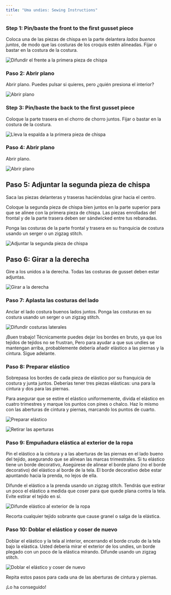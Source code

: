 ```yaml
---
title: "Uma undies: Sewing Instructions"
---
```


### Step 1: Pin/baste the front to the first gusset piece

Coloca una de las piezas de chispa en la parte delantera _lados buenos juntos_, de modo que las costuras de los croquis estén alineadas. Fijar o bastar en la costura de la costura.

![Difundir el frente a la primera pieza de chispa](step01.png)

### Paso 2: Abrir plano

Abrir plano. Puedes pulsar si quieres, pero ¿quién presiona el interior?

![Abrir plano](step02.png)

### Step 3: Pin/baste the back to the first gusset piece

Coloque la parte trasera en el chorro de chorro juntos. Fijar o bastar en la costura de la costura.

![Lleva la espalda a la primera pieza de chispa](step03.png)

### Paso 4: Abrir plano

Abrir plano.

![Abrir plano](step04.png)

## Paso 5: Adjuntar la segunda pieza de chispa

Saca las piezas delanteras y traseras haciéndolas girar hacia el centro.

Coloque la segunda pieza de chispa bien juntos en la parte superior para que se alinee con la primera pieza de chispa. Las piezas enrolladas del frontal y de la parte trasera deben ser sándwicked entre tus rebanadas.

Ponga las costuras de la parte frontal y trasera en su franquicia de costura usando un serger o un zigzag stitch.

![Adjuntar la segunda pieza de chispa](step05.png)

## Paso 6: Girar a la derecha

Gire a los unidos a la derecha. Todas las costuras de gusset deben estar adjuntas.

![Girar a la derecha](step06.png)

### Paso 7: Aplasta las costuras del lado

Anclar el lado costura buenos lados juntos. Ponga las costuras en su costura usando un serger o un zigzag stitch.

![Difundir costuras laterales](step07.png)

<Note>

¡Buen trabajo! Técnicamente puedes dejar los bordes en bruto, ya que los tejidos de tejidos no se frustran, Pero para ayudar a que sus undies se mantengan arriba, probablemente debería añadir elástico a las piernas y la cintura. Sigue adelante.

</Note>

### Paso 8: Preparar elástico

Sobrepasa los bordes de cada pieza de elástico por su franquicia de costura y junta juntos. Deberías tener tres piezas elásticas: una para la cintura y dos para las piernas.

Para asegurar que se estire el elástico uniformemente, divida el elástico en cuatro trimestres y marque los puntos con pines o chalco. Haz lo mismo con las aberturas de cintura y piernas, marcando los puntos de cuarto.

![Preparar elástico](step08.png)

![Retirar las aperturas](step08b.png)

### Paso 9: Empuñadura elástica al exterior de la ropa

Pin el elástico a la cintura y a las aberturas de las piernas en el lado bueno del tejido, asegurando que se alinean las marcas trimestrales. Si tu elástico tiene un borde decorativo, Asegúrese de alinear el borde plano (no el borde decorativo) del elástico al borde de la tela. El borde decorativo debe estar apuntando hacia la prenda, no lejos de ella.

Difunde el elástico a la prenda usando un zigzag stitch. Tendrás que estirar un poco el elástico a medida que coser para que quede plana contra la tela. Evite estirar el tejido en sí.

![Difunde elástico al exterior de la ropa](step09.png)

Recorta cualquier tejido sobrante que cause granel o salga de la elástica.

### Paso 10: Doblar el elástico y coser de nuevo

Doblar el elástico y la tela al interior, encerrando el borde crudo de la tela bajo la elástica. Usted debería mirar el exterior de los undies, un borde plegado con un poco de la elástica mirando. Difunde usando un zigzag stitch.

![Doblar el elástico y coser de nuevo](step10.png)

Repita estos pasos para cada una de las aberturas de cintura y piernas.

¡Lo ha conseguido!
